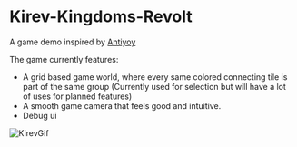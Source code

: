 # Kirev-Kingdoms-Revolt
 A game demo inspired by [Antiyoy](https://play.google.com/store/apps/details?id=yio.tro.antiyoy.android&hl=en)

The game currently features:
- A grid based game world, where every same colored connecting tile is part of the same group (Currently used for selection but will have a lot of uses for planned features)
- A smooth game camera that feels good and intuitive.
- Debug ui

![KirevGif](Images/Kirev.gif)